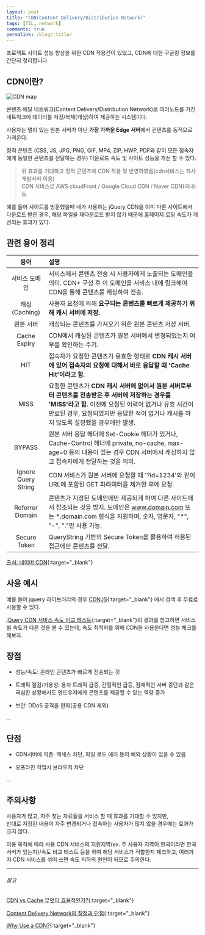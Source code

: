 ```yaml
---
layout: post
title: "CDN(Content Delivery/Distribution Network)"
tags: [TIL, network]
comments: true
permalink: /blog/:title/
---
```


프로젝트 사이트 성능 향상을 위한 CDN 적용건이 있었고,
CDN에 대한 구글링 정보를 간단히 정리합니다.


## CDN이란?


![CDN map](https://www.innoscale.net/wp-content/uploads/2017/04/CDN-Users01.2.jpg)

콘텐츠 배달 네트워크(Content Delivery/Distribution Network)로 여러노드를 가진 네트워크에 데이터를 저장/복제(캐싱)하여 제공하는 시스템이다.

사용자는 멀리 있는 원본 서버가 아닌 **가장 가까운 Edge 서버**에서 컨텐츠를 동적으로 가져온다.

정적 콘텐츠 (CSS, JS, JPG, PNG, GIF, MP4, ZIP, HWP, PDF와 같이 모든 접속자에게 동일한 콘텐츠를 전달하는 경우) 다운로드 속도 및 사이트 성능을 개선 할 수 있다.

> 위 효과를 기대하고 정적 콘텐츠에 CDN 적용 및 반영하였음(cdn서비스는 자사개발서버 이용)  
> CDN 서비스로 AWS cloudFront / Google Cloud CDN / Naver CDN(국내) 등

예를 들어 사이트를 방문했을때 내가 사용하는 jQuery CDN을 이미 다른 사이트에서 다운로드 받은 경우, 
해당 파일을 재다운로드 받지 않기 때문에 홈페이지 로딩 속도가 개선되는 효과가 있다.

	

## 관련 용어 정리


| 용어 | 설명 |
|:-----:|:-----|
| 서비스 도메인 | 서비스에서 콘텐츠 전송 시 사용자에게 노출되는 도메인을 의미. CDN+ 구성 후 이 도메인을 서비스 내에 링크해야 CDN을 통해 콘텐츠를 캐싱하여 전송.| 
| 캐싱(Caching) | 사용자 요청에 의해 **요구되는 콘텐츠를 빠르게 제공하기 위해 캐시 서버에 저장.** |
| 원본 서버	| 캐싱되는 콘텐츠를 가져오기 위한 원본 콘텐츠 저장 서버. |
| Cache Expiry | CDN에서 캐싱된 콘텐츠가 원본 서버에서 변경되었는지 여부를 확인하는 주기. |
| HIT | 접속자가 요청한 콘텐츠가 유효한 형태로 **CDN 캐시 서버에 있어 접속자의 요청에 대해서 바로 응답할 때 'Cache Hit'이라고 함.** |
| MISS | 요청한 콘텐츠가 **CDN 캐시 서버에 없어서 원본 서버로부터 콘텐츠를 전송받은 후 서버에 저장하는 경우를 'MISS'라고 함.** 이전에 요청된 이력이 없거나 유효 시간이 만료된 경우, 요청되었지만 응답한 적이 없거나 캐시를 하지 않도록 설정했을 경우에만 발생.|
| BYPASS | 원본 서버 응답 헤더에 Set-Cookie 헤더가 있거나, Cache-Control 헤더에 private, no-cache, max-age=0 등의 내용이 있는 경우 CDN 서버에서 캐싱하지 않고 접속자에게 전달하는 것을 의미. |
| Ignore Query String | CDN 서비스가 원본 서버에 요청할 때 '?id=1234'와 같이 URL에 포함된 GET 파라미터를 제거한 후에 요청. |
| Referrer Domain | 콘텐츠가 지정된 도메인에만 제공되게 하여 다른 사이트에서 참조되는 것을 방지. 도메인은 www.domain.com 또는 \*.domain.com 형식을 지원하며, 숫자, 영문자, "*", "-", "."만 사용 가능. |
| Secure Token | QueryString 기반의 Secure Token을 활용하여 허용된 접근에만 콘텐츠를 전달.|


[출처: 네이버 CDN](http://docs.ncloud.com/ko/networking/networking-8-1.html){:target="_blank"}

 

## 사용 예시

예를 들어 jquery 라이브러리의 경우 [CDNJS](https://cdnjs.com/){:target="_blank"} 에서 검색 후 무료로 사용할 수 있다.

[jQuery CDN 서비스 속도 비교 테스트](https://misol.kr/blog/2010){:target="_blank"}의 결과를 참고하면 서비스별 속도가 다른 것을 볼 수 있는데, 속도 최적화를 위해 CDN을 사용한다면 성능 체크를 해보자.

 

## 장점

- 성능/속도: 온라인 콘텐츠가 빠르게 전송되는 것

- 트래픽 절감/가용성: 용자 트래픽 급증, 간헐적인 급등, 잠재적인 서버 중단과 같은 극심한 상황에서도 엔드유저에게 콘텐츠를 제공할 수 있는 역량 증가

- 보안: DDoS 공격을 완화(공용 CDN 제외)

...

 

## 단점

- CDN서버에 의존: 액세스 차단, 파일 로드 에러 등의 예외 상황이 있을 수 있음

- 오프라인 작업시 브라우저 차단

...

 

## 주의사항

사용자가 많고, 자주 찾는 자료들을 서비스 할 때 효과를 기대할 수 있지만,  
반대로 저장된 내용이 자주 변경되거나 접속하는 사용자가 많지 않을 경우에는 효과가 크지 않다.

이용 목적에 따라 사용 CDN 서비스의 지원지역(ex. 주 사용자 지역이 한국이라면 한국 서버가 있는지)/속도 비교 테스트 등을 하여 해당 서비스가 적합한지 체크하고,
여러가지 CDN 서비스를 섞어 쓰면 속도 저하의 원인이 되므로 주의한다.

***
###### 참고
[CDN vs Cache 무엇이 효율적인가?](https://mygumi.tistory.com/67){:target="_blank"}

[Content Delivery Network의 장점과 단점](https://ohjongsung.io/2017/07/31/content-delivery-network%EC%9D%98-%EC%9E%A5%EC%A0%90%EA%B3%BC-%EB%8B%A8%EC%A0%90){:target="_blank"}

[Why Use a CDN?](https://www.keycdn.com/blog/why-use-a-cdn){:target="_blank"}